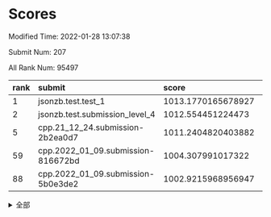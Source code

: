 # Scores

Modified Time: 2022-01-28 13:07:38

Submit Num: 207

All Rank Num: 95497

| rank |               submit               |       score        |       sigma        | pk_num |
| :--- | :--------------------------------- | :----------------- | :----------------- | :----- |
| 1    | jsonzb.test.test_1                 | 1013.1770165678927 | 0.7941071428055267 | 1845   |
| 2    | jsonzb.test.submission_level_4     | 1012.554451224473  | 0.7802880075103696 | 1841   |
| 5    | cpp.21_12_24.submission-2b2ea0d7   | 1011.2404820403882 | 0.7586357276801745 | 1842   |
| 59   | cpp.2022_01_09.submission-816672bd | 1004.307991017322  | 0.712698838921971  | 1846   |
| 88   | cpp.2022_01_09.submission-5b0e3de2 | 1002.9215968956947 | 0.7021822303882647 | 1849   |


<details>
<summary>全部</summary>

| rank |                 submit                 |       score        |       sigma        | pk_num |
| :--- | :------------------------------------- | :----------------- | :----------------- | :----- |
| 1    | jsonzb.test.test_1                     | 1013.1770165678927 | 0.7941071428055267 | 1845   |
| 2    | jsonzb.test.submission_level_4         | 1012.554451224473  | 0.7802880075103696 | 1841   |
| 3    | gobigger.level_3.submission_level_3_9  | 1012.0220650221885 | 0.7782226872367433 | 1843   |
| 4    | gobigger.level_3.submission_level_3_31 | 1011.5858981814929 | 0.7709271234345562 | 1850   |
| 5    | cpp.21_12_24.submission-2b2ea0d7       | 1011.2404820403882 | 0.7586357276801745 | 1842   |
| 6    | gobigger.level_3.submission_level_3_27 | 1011.0631087114753 | 0.7528656486860796 | 1846   |
| 7    | gobigger.level_3.submission_level_3_34 | 1010.7723981731526 | 0.7904055897073873 | 1844   |
| 8    | gobigger.level_3.submission_level_3_39 | 1010.6773297311065 | 0.7498695130773282 | 1842   |
| 9    | gobigger.level_3.submission_level_3_21 | 1010.6671845309319 | 0.7616745888744741 | 1848   |
| 10   | gobigger.level_3.submission_level_3_13 | 1010.6387560480347 | 0.7561295058095043 | 1844   |
| 11   | gobigger.level_3.submission_level_3_17 | 1010.587005275392  | 0.7563658097185338 | 1844   |
| 12   | gobigger.level_3.submission_level_3_5  | 1010.450253089994  | 0.7955281583879817 | 1848   |
| 13   | gobigger.level_3.submission_level_3_29 | 1010.407305990839  | 0.7442153600314062 | 1838   |
| 14   | gobigger.level_3.submission_level_3_18 | 1010.3784666573553 | 0.7725265206534339 | 1846   |
| 15   | gobigger.level_3.submission_level_3_14 | 1010.30830693315   | 0.7731298355665848 | 1845   |
| 16   | gobigger.level_3.submission_level_3_6  | 1010.1653845053734 | 0.7691757904942486 | 1846   |
| 17   | gobigger.level_3.submission_level_3_8  | 1010.138627853319  | 0.7681452773194113 | 1846   |
| 18   | gobigger.level_3.submission_level_3_2  | 1010.1313882132929 | 0.7578885709648119 | 1841   |
| 19   | gobigger.level_3.submission_level_3_0  | 1010.1306697170329 | 0.7541143951452115 | 1847   |
| 20   | gobigger.level_3.submission_level_3_25 | 1010.120444913332  | 0.773477206550541  | 1845   |
| 21   | gobigger.level_3.submission_level_3_20 | 1010.1130683950181 | 0.7586044822538441 | 1848   |
| 22   | gobigger.level_3.submission_level_3_22 | 1010.0869705678496 | 0.7557191427068344 | 1846   |
| 23   | gobigger.level_3.submission_level_3_16 | 1010.0519528443779 | 0.7628616240524326 | 1844   |
| 24   | gobigger.level_3.submission_level_3_4  | 1009.9021761952636 | 0.7736144209421288 | 1849   |
| 25   | gobigger.level_3.submission_level_3_38 | 1009.8783201805265 | 0.7807042702510529 | 1844   |
| 26   | gobigger.level_3.submission_level_3_32 | 1009.8268366176757 | 0.7645353698482891 | 1850   |
| 27   | gobigger.level_3.submission_level_3_28 | 1009.8152790964498 | 0.7467232758562556 | 1852   |
| 28   | gobigger.level_3.submission_level_3_47 | 1009.7850918904852 | 0.7291784715134497 | 1846   |
| 29   | gobigger.level_3.submission_level_3_42 | 1009.7431534052156 | 0.7620456885767426 | 1848   |
| 30   | gobigger.level_3.submission_level_3_23 | 1009.6843767830719 | 0.7486267610574601 | 1846   |
| 31   | gobigger.level_3.submission_level_3_40 | 1009.6668402195636 | 0.7415290936455498 | 1855   |
| 32   | gobigger.level_3.submission_level_3_7  | 1009.6544068460051 | 0.7443602972428724 | 1846   |
| 33   | gobigger.level_3.submission_level_3_3  | 1009.591645500454  | 0.7455665887506134 | 1845   |
| 34   | gobigger.level_3.submission_level_3_43 | 1009.5802606847299 | 0.7557834417852678 | 1848   |
| 35   | gobigger.level_3.submission_level_3_36 | 1009.5183791829276 | 0.7517127354589674 | 1848   |
| 36   | gobigger.level_3.submission_level_3_19 | 1009.4823369782986 | 0.7438915019531945 | 1842   |
| 37   | gobigger.level_3.submission_level_3_11 | 1009.4731306792906 | 0.7663364448577509 | 1850   |
| 38   | gobigger.level_3.submission_level_3_24 | 1009.4711526028085 | 0.7620356712625601 | 1846   |
| 39   | gobigger.level_3.submission_level_3_44 | 1009.2508588242627 | 0.7616475237639895 | 1847   |
| 40   | gobigger.level_3.submission_level_3_26 | 1009.2430093601324 | 0.7544086760609592 | 1846   |
| 41   | gobigger.level_3.submission_level_3_1  | 1009.2314940369956 | 0.7403722000900536 | 1850   |
| 42   | gobigger.level_3.submission_level_3_49 | 1009.1218059208793 | 0.743364150629608  | 1845   |
| 43   | gobigger.level_3.submission_level_3_37 | 1009.1172654051722 | 0.7750968513005386 | 1847   |
| 44   | gobigger.level_3.submission_level_3_33 | 1009.1141331372777 | 0.7517274671986494 | 1843   |
| 45   | gobigger.level_3.submission_level_3_45 | 1009.0746996428029 | 0.7462995794427426 | 1841   |
| 46   | gobigger.level_3.submission_level_3_10 | 1009.045666690043  | 0.7292867504619436 | 1845   |
| 47   | gobigger.level_3.submission_level_3_30 | 1008.9071403922668 | 0.735404576877519  | 1847   |
| 48   | gobigger.level_3.submission_level_3_48 | 1008.8627877778426 | 0.7623365703068362 | 1840   |
| 49   | gobigger.level_3.submission_level_3_41 | 1008.6133726006669 | 0.7724098028306817 | 1844   |
| 50   | gobigger.level_3.submission_level_3_12 | 1008.4694866494834 | 0.7373635199247177 | 1849   |
| 51   | gobigger.level_3.submission_level_3_15 | 1008.3790395185835 | 0.7371579246571909 | 1846   |
| 52   | gobigger.level_3.submission_level_3_35 | 1008.3408368025642 | 0.7485433150923657 | 1848   |
| 53   | gobigger.level_3.submission_level_3_46 | 1007.8773875096115 | 0.732626401355989  | 1843   |
| 54   | gobigger.level_1.submission_level_1_32 | 1005.4232123688687 | 0.7097166007131401 | 1837   |
| 55   | gobigger.level_1.submission_level_1_3  | 1005.0405997070249 | 0.7078986342376921 | 1843   |
| 56   | gobigger.level_1.submission_level_1_0  | 1005.0321082235406 | 0.7227913613359793 | 1846   |
| 57   | gobigger.level_1.submission_level_1_5  | 1004.6916936776745 | 0.7146369535994325 | 1846   |
| 58   | gobigger.level_1.submission_level_1_22 | 1004.4513098734549 | 0.7229982366489004 | 1848   |
| 59   | cpp.2022_01_09.submission-816672bd     | 1004.307991017322  | 0.712698838921971  | 1846   |
| 60   | gobigger.level_1.submission_level_1_21 | 1004.2440256151253 | 0.7204008675626735 | 1846   |
| 61   | gobigger.level_1.submission_level_1_13 | 1004.2100519527589 | 0.714717807706505  | 1847   |
| 62   | gobigger.level_1.submission_level_1_11 | 1004.0746598555879 | 0.7210539467449716 | 1846   |
| 63   | gobigger.level_1.submission_level_1_49 | 1003.9899606181923 | 0.7135846768309357 | 1850   |
| 64   | gobigger.level_1.submission_level_1_33 | 1003.984136515595  | 0.7113054482760236 | 1839   |
| 65   | gobigger.level_1.submission_level_1_39 | 1003.9211555481671 | 0.7132231369666303 | 1849   |
| 66   | gobigger.level_1.submission_level_1_16 | 1003.899716751937  | 0.7200715006072775 | 1843   |
| 67   | gobigger.level_1.submission_level_1_36 | 1003.8405633326464 | 0.7132447138253708 | 1844   |
| 68   | gobigger.level_1.submission_level_1_20 | 1003.7714130869261 | 0.7167497203033898 | 1844   |
| 69   | gobigger.level_1.submission_level_1_7  | 1003.6221758975541 | 0.7203469277063639 | 1839   |
| 70   | gobigger.level_1.submission_level_1_18 | 1003.6120104959676 | 0.718691188475608  | 1845   |
| 71   | gobigger.level_1.submission_level_1_29 | 1003.5604487152204 | 0.7142775515865587 | 1846   |
| 72   | gobigger.level_1.submission_level_1_30 | 1003.5301860209631 | 0.712993844351238  | 1845   |
| 73   | gobigger.level_1.submission_level_1_10 | 1003.4937279076502 | 0.7275575123712189 | 1844   |
| 74   | gobigger.level_1.submission_level_1_6  | 1003.4155052452004 | 0.7291107822987257 | 1840   |
| 75   | gobigger.level_1.submission_level_1_24 | 1003.4131124195278 | 0.715769764799824  | 1847   |
| 76   | gobigger.level_1.submission_level_1_28 | 1003.3750098760916 | 0.7179877685109247 | 1845   |
| 77   | gobigger.level_1.submission_level_1_46 | 1003.3504568425257 | 0.713549804360187  | 1840   |
| 78   | gobigger.level_1.submission_level_1_31 | 1003.2369795032985 | 0.7156654077621074 | 1842   |
| 79   | gobigger.level_1.submission_level_1_1  | 1003.2268488609546 | 0.7228459956349158 | 1847   |
| 80   | gobigger.level_1.submission_level_1_15 | 1003.2256808546737 | 0.7143476543143984 | 1849   |
| 81   | gobigger.level_1.submission_level_1_41 | 1003.2035826955362 | 0.7201208893147467 | 1847   |
| 82   | gobigger.level_1.submission_level_1_25 | 1003.1926195812234 | 0.7089452381439866 | 1844   |
| 83   | gobigger.level_1.submission_level_1_45 | 1003.1752735692106 | 0.7209055599732896 | 1847   |
| 84   | gobigger.level_1.submission_level_1_2  | 1003.1101068495685 | 0.7144418115484085 | 1843   |
| 85   | gobigger.level_1.submission_level_1_17 | 1003.1092581827162 | 0.7137716834258978 | 1844   |
| 86   | gobigger.level_1.submission_level_1_43 | 1003.0839466629604 | 0.7168311274172436 | 1844   |
| 87   | gobigger.level_1.submission_level_1_48 | 1003.0372798132263 | 0.7236631320461685 | 1846   |
| 88   | cpp.2022_01_09.submission-5b0e3de2     | 1002.9215968956947 | 0.7021822303882647 | 1849   |
| 89   | gobigger.level_1.submission_level_1_44 | 1002.866371914423  | 0.7104573768778369 | 1846   |
| 90   | gobigger.level_1.submission_level_1_35 | 1002.8446612687142 | 0.7121975402003436 | 1850   |
| 91   | gobigger.level_1.submission_level_1_8  | 1002.8289112178722 | 0.7128570171538021 | 1843   |
| 92   | gobigger.level_1.submission_level_1_14 | 1002.801343765416  | 0.7108259220194438 | 1842   |
| 93   | gobigger.level_1.submission_level_1_12 | 1002.7945249954766 | 0.7181048631129219 | 1843   |
| 94   | gobigger.level_1.submission_level_1_34 | 1002.764333014869  | 0.7107657874797884 | 1851   |
| 95   | gobigger.level_1.submission_level_1_9  | 1002.7419498051368 | 0.7133831512153992 | 1838   |
| 96   | gobigger.level_1.submission_level_1_38 | 1002.6900272140249 | 0.7251224661721062 | 1843   |
| 97   | gobigger.level_1.submission_level_1_42 | 1002.6562642271992 | 0.7159454470721285 | 1847   |
| 98   | gobigger.level_1.submission_level_1_26 | 1002.6317306041252 | 0.7203480452275823 | 1845   |
| 99   | gobigger.level_1.submission_level_1_19 | 1002.5035234604234 | 0.7052835257660868 | 1852   |
| 100  | gobigger.level_1.submission_level_1_40 | 1002.4658847768463 | 0.7070352865271395 | 1846   |
| 101  | gobigger.level_1.submission_level_1_4  | 1002.2155300869202 | 0.7089408473191692 | 1848   |
| 102  | gobigger.level_1.submission_level_1_23 | 1002.1724218488433 | 0.7218491021537734 | 1842   |
| 103  | gobigger.level_1.submission_level_1_27 | 1001.9707911263096 | 0.7127623446367232 | 1846   |
| 104  | gobigger.level_1.submission_level_1_47 | 1001.8310371563398 | 0.7087024174592826 | 1843   |
| 105  | gobigger.level_1.submission_level_1_37 | 1001.5856891307114 | 0.7203372368658759 | 1843   |
| 106  | gobigger.random.submission_random_14   | 997.5581226883321  | 0.7097748594041802 | 1844   |
| 107  | gobigger.random.submission_random_28   | 997.2456030574568  | 0.7066271758167901 | 1848   |
| 108  | gobigger.random.submission_random_9    | 997.1655919483394  | 0.7172577821427292 | 1846   |
| 109  | gobigger.random.submission_random_30   | 997.0525746059866  | 0.7125592312803637 | 1840   |
| 110  | gobigger.random.submission_random_10   | 996.8727242701802  | 0.7015776082757137 | 1849   |
| 111  | gobigger.random.submission_random_45   | 996.8502562708792  | 0.7121041149056536 | 1847   |
| 112  | gobigger.random.submission_random_18   | 996.827910085487   | 0.7032642437050817 | 1841   |
| 113  | gobigger.random.submission_random_12   | 996.823617491436   | 0.7018545686290076 | 1842   |
| 114  | gobigger.random.submission_random_48   | 996.6397907524588  | 0.7113825221397404 | 1847   |
| 115  | gobigger.random.submission_random_39   | 996.5743910733577  | 0.7072302929164859 | 1847   |
| 116  | gobigger.random.submission_random_37   | 996.5356364127009  | 0.7217015002848801 | 1848   |
| 117  | gobigger.random.submission_random_49   | 996.5065887987956  | 0.712565703037644  | 1848   |
| 118  | gobigger.random.submission_random_16   | 996.4958868319851  | 0.7071783767034713 | 1843   |
| 119  | gobigger.random.submission_random_2    | 996.4765832984995  | 0.7035513537359178 | 1848   |
| 120  | gobigger.random.submission_random_23   | 996.4546849515863  | 0.7077041537104495 | 1840   |
| 121  | gobigger.random.submission_random_40   | 996.4399498182053  | 0.7024859412882892 | 1845   |
| 122  | gobigger.random.submission_random_0    | 996.3708920384285  | 0.6970430417588986 | 1845   |
| 123  | gobigger.random.submission_random_34   | 996.3545995459631  | 0.7037401914267529 | 1848   |
| 124  | gobigger.random.submission_random_41   | 996.2973099312559  | 0.7087597079490209 | 1844   |
| 125  | gobigger.random.submission_random_29   | 996.2771594660397  | 0.7210732980547009 | 1843   |
| 126  | gobigger.random.submission_random_6    | 996.16123492258    | 0.7050928848385728 | 1843   |
| 127  | gobigger.random.submission_random_32   | 996.1324962760212  | 0.7241043203253386 | 1842   |
| 128  | gobigger.random.submission_random_46   | 996.1238204060404  | 0.7288844587218596 | 1843   |
| 129  | gobigger.random.submission_random_5    | 996.0961574109496  | 0.7216364810022217 | 1846   |
| 130  | gobigger.random.submission_random_27   | 996.0715250897747  | 0.7084093480946027 | 1842   |
| 131  | gobigger.random.submission_random_36   | 996.0582858467096  | 0.7118828593161045 | 1851   |
| 132  | gobigger.random.submission_random_11   | 995.9695508659399  | 0.7115324486530582 | 1846   |
| 133  | gobigger.random.submission_random_43   | 995.9054652747305  | 0.7190805870422591 | 1846   |
| 134  | gobigger.random.submission_random_17   | 995.8217144229167  | 0.7193282173550027 | 1850   |
| 135  | gobigger.random.submission_random_21   | 995.7601067162184  | 0.7146017505478158 | 1845   |
| 136  | gobigger.random.submission_random_4    | 995.7468104232657  | 0.7137189789110799 | 1852   |
| 137  | gobigger.random.submission_random_13   | 995.737832359004   | 0.6996705890627295 | 1847   |
| 138  | gobigger.random.submission_random_26   | 995.735914073679   | 0.7040671566543321 | 1843   |
| 139  | gobigger.random.submission_random_24   | 995.7146892614472  | 0.719440150362144  | 1847   |
| 140  | gobigger.random.submission_random_44   | 995.642188991309   | 0.7082911704346532 | 1847   |
| 141  | gobigger.random.submission_random_38   | 995.6165870793823  | 0.7018909655075456 | 1848   |
| 142  | gobigger.random.submission_random_47   | 995.3463802614465  | 0.7091781823942612 | 1843   |
| 143  | gobigger.random.submission_random_35   | 995.3360062383836  | 0.723459552716478  | 1845   |
| 144  | gobigger.random.submission_random_31   | 995.263715872979   | 0.7101355292458441 | 1844   |
| 145  | gobigger.random.submission_random_8    | 995.2345530783399  | 0.7166363773926635 | 1846   |
| 146  | gobigger.random.submission_random_19   | 995.1688232685207  | 0.7216571773498226 | 1842   |
| 147  | gobigger.random.submission_random_25   | 995.0499745994699  | 0.719477340977777  | 1847   |
| 148  | gobigger.random.submission_random_15   | 995.0370611627364  | 0.7239117337353151 | 1843   |
| 149  | gobigger.random.submission_random_33   | 995.0028094318229  | 0.7173398109037346 | 1844   |
| 150  | gobigger.random.submission_random_7    | 994.999689152618   | 0.719780864204792  | 1847   |
| 151  | gobigger.random.submission_random_22   | 994.9630718206886  | 0.7191398589842015 | 1848   |
| 152  | gobigger.random.submission_random_3    | 994.9191977174878  | 0.7071852144116443 | 1843   |
| 153  | gobigger.random.submission_random_42   | 994.842623824553   | 0.706892463416948  | 1845   |
| 154  | gobigger.random.submission_random_1    | 994.4703855257402  | 0.6901943511364662 | 1842   |
| 155  | gobigger.random.submission_random_20   | 994.1645138146663  | 0.7114706845811365 | 1846   |
| 156  | gobigger.level_2.submission_level_2_17 | 993.7348277043023  | 0.7343830291374812 | 1848   |
| 157  | gobigger.level_2.submission_level_2_46 | 993.6813016243996  | 0.7273922215988932 | 1842   |
| 158  | gobigger.level_2.submission_level_2_22 | 993.6467519576781  | 0.72415563210369   | 1849   |
| 159  | gobigger.level_2.submission_level_2_25 | 993.4041379859952  | 0.7420389429734949 | 1849   |
| 160  | gobigger.level_2.submission_level_2_26 | 993.4016582989781  | 0.7292799481473762 | 1846   |
| 161  | gobigger.level_2.submission_level_2_23 | 993.285807269597   | 0.7313101304690972 | 1843   |
| 162  | gobigger.level_2.submission_level_2_27 | 993.2599306954972  | 0.7279551297747953 | 1845   |
| 163  | gobigger.level_2.submission_level_2_48 | 993.1033940865844  | 0.7445950808615844 | 1850   |
| 164  | gobigger.level_2.submission_level_2_8  | 992.9758987802966  | 0.745859751981224  | 1849   |
| 165  | gobigger.level_2.submission_level_2_19 | 992.9644134815976  | 0.7443502519408858 | 1848   |
| 166  | gobigger.level_2.submission_level_2_10 | 992.9284444531733  | 0.7578431729153059 | 1846   |
| 167  | gobigger.level_2.submission_level_2_30 | 992.8275539551709  | 0.7517207050955744 | 1845   |
| 168  | gobigger.level_2.submission_level_2_3  | 992.7806790685356  | 0.7457073475164945 | 1850   |
| 169  | gobigger.level_2.submission_level_2_40 | 992.7043530801175  | 0.7527428481587256 | 1849   |
| 170  | gobigger.level_2.submission_level_2_0  | 992.6699565412152  | 0.7370855247548196 | 1846   |
| 171  | gobigger.level_2.submission_level_2_9  | 992.6088990792572  | 0.72592542485694   | 1846   |
| 172  | gobigger.level_2.submission_level_2_29 | 992.5964338921478  | 0.725488762361867  | 1846   |
| 173  | gobigger.level_2.submission_level_2_18 | 992.4926949044936  | 0.72814621858222   | 1843   |
| 174  | gobigger.level_2.submission_level_2_31 | 992.4605425393534  | 0.7359126050996241 | 1846   |
| 175  | gobigger.level_2.submission_level_2_1  | 992.403596386406   | 0.739409647484035  | 1847   |
| 176  | gobigger.level_2.submission_level_2_36 | 992.3615429926216  | 0.7496331622254018 | 1843   |
| 177  | gobigger.level_2.submission_level_2_32 | 992.3482802180185  | 0.742879103336233  | 1846   |
| 178  | gobigger.level_2.submission_level_2_42 | 992.3463670021027  | 0.7536256986865593 | 1846   |
| 179  | gobigger.level_2.submission_level_2_6  | 992.2642544098516  | 0.7469408776045312 | 1845   |
| 180  | gobigger.level_2.submission_level_2_34 | 992.2215058172662  | 0.7554184030546944 | 1851   |
| 181  | gobigger.level_2.submission_level_2_37 | 992.1910607973416  | 0.7457529167172661 | 1846   |
| 182  | gobigger.level_2.submission_level_2_49 | 992.1203835096261  | 0.7365020161342765 | 1841   |
| 183  | gobigger.level_2.submission_level_2_35 | 992.1008342363707  | 0.7310444034511413 | 1848   |
| 184  | gobigger.level_2.submission_level_2_21 | 992.0909341762725  | 0.7479984388961473 | 1843   |
| 185  | gobigger.level_2.submission_level_2_4  | 992.0509657105165  | 0.7425123737461046 | 1843   |
| 186  | gobigger.level_2.submission_level_2_2  | 992.0209640094     | 0.7303527128276827 | 1843   |
| 187  | gobigger.level_2.submission_level_2_16 | 991.7745503260143  | 0.750328226467765  | 1848   |
| 188  | gobigger.level_2.submission_level_2_41 | 991.7653096301519  | 0.7428452906869224 | 1844   |
| 189  | gobigger.level_2.submission_level_2_14 | 991.7315314518986  | 0.7664927187459042 | 1845   |
| 190  | gobigger.level_2.submission_level_2_43 | 991.7307236224029  | 0.7445244307530965 | 1845   |
| 191  | gobigger.level_2.submission_level_2_39 | 991.6554254091936  | 0.7529488498269864 | 1847   |
| 192  | gobigger.level_2.submission_level_2_24 | 991.6026267630892  | 0.7684243107775228 | 1844   |
| 193  | gobigger.level_2.submission_level_2_20 | 991.5933735747327  | 0.7713891649860345 | 1842   |
| 194  | gobigger.level_2.submission_level_2_38 | 991.4418139540958  | 0.7580956614119291 | 1843   |
| 195  | gobigger.level_2.submission_level_2_33 | 991.2400298820446  | 0.750286796617787  | 1842   |
| 196  | gobigger.level_2.submission_level_2_15 | 991.1322079603177  | 0.7878339036927791 | 1841   |
| 197  | gobigger.level_2.submission_level_2_5  | 991.0933257195373  | 0.7399288446600263 | 1844   |
| 198  | gobigger.level_2.submission_level_2_28 | 991.0608186383669  | 0.7478694087596542 | 1846   |
| 199  | gobigger.level_2.submission_level_2_44 | 990.7561667401602  | 0.7576423461652305 | 1849   |
| 200  | gobigger.level_2.submission_level_2_12 | 990.720797325574   | 0.7796285855992615 | 1844   |
| 201  | gobigger.level_2.submission_level_2_45 | 990.6124256850766  | 0.7478997165628725 | 1847   |
| 202  | gobigger.level_2.submission_level_2_7  | 990.4496956025872  | 0.753956761459121  | 1843   |
| 203  | gobigger.level_2.submission_level_2_11 | 990.327643629341   | 0.7574548659750072 | 1840   |
| 204  | gobigger.level_2.submission_level_2_13 | 990.2786981205137  | 0.7809742795857124 | 1844   |
| 205  | gobigger.level_2.submission_level_2_47 | 989.6642617278103  | 0.7884953215729671 | 1846   |
| 206  | gobigger.none.submission_none_1        | 978.0859142560988  | 1.2260700141466796 | 1846   |
| 207  | gobigger.none.submission_none_0        | 975.8295652491823  | 1.3748000146431623 | 1847   |

</details>
